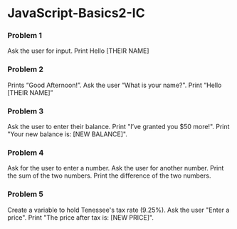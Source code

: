 # JavaScript-Basics2-IC

### Problem 1
Ask the user for input. Print Hello [THEIR NAME]

### Problem 2
Prints “Good Afternoon!”. Ask the user “What is your name?". Print “Hello [THEIR NAME]”

### Problem 3
Ask the user to enter their balance. Print "I’ve granted you $50 more!". Print "Your new balance is: [NEW BALANCE]".

### Problem 4
Ask for the user to enter a number. Ask the user for another number. Print the sum of the two numbers. Print the difference of the two numbers.

### Problem 5
Create a variable to hold Tenessee's tax rate (9.25%). Ask the user "Enter a price". Print "The price after tax is: [NEW PRICE]".
